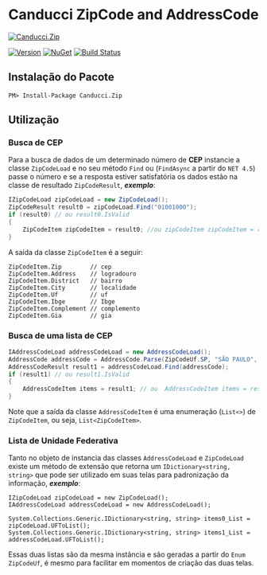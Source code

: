 # Canducci ZipCode and AddressCode

[![Canducci.Zip](https://6w6tag.bn1304.livefilestore.com/y4mfIUSRjndxz0Gi9liAONy94MJIAT5Fi_FBeeiT-TBjpBQV6SID2wt8PVRcaJ68sz4FxlbzfMJ_SynJEy5C_-iR_WAuNo7_sAFtiDCV7_ZrXH6LabC6yTWbZ0L7NSPvDO8tPjHNMdZcKL7q7UXl6q2F7437Tqks0aK7vPCTiVIviUdOIx8vfx9kS2-LRSElFP4Vg0CTftpqKEX-k0F_UOjC1C7TXVb777pX7YD-XCqyAk/if_Facebook_UI-08_2344308.png)](https://www.nuget.org/packages/Canducci.Zip/)

[![Version](https://img.shields.io/nuget/v/Canducci.Zip.svg?style=plastic&label=version)](https://www.nuget.org/packages/Canducci.Zip/)
[![NuGet](https://img.shields.io/nuget/dt/Canducci.Zip.svg)](https://www.nuget.org/packages/Canducci.Zip/)
[![Build Status](https://travis-ci.org/fulviocanducci/Canducci.Zip.svg?branch=master)](https://travis-ci.org/fulviocanducci/Canducci.Zip)

## Instalação do Pacote


```
PM> Install-Package Canducci.Zip
```

## Utilização

### Busca de CEP

Para a busca de dados de um determinado número de **CEP** instancie a classe `ZipCodeLoad` e no seu método `Find` ou (`FindAsync` a partir do `NET 4.5`) passe o número e se a resposta estiver satisfatória os dados estão na classe de resultado `ZipCodeResult`, ***exemplo***:

```csharp
IZipCodeLoad zipCodeLoad = new ZipCodeLoad();
ZipCodeResult result0 = zipCodeLoad.Find("01001000");
if (result0) // ou result0.IsValid
{
    ZipCodeItem zipCodeItem = result0; //ou zipCodeItem zipCodeItem = result0.Value;
}
```

A saída da classe `ZipCodeItem` é a seguir:

```
ZipCodeItem.Zip        // cep
ZipCodeItem.Address    // logradouro
ZipCodeItem.District   // bairro
ZipCodeItem.City       // localidade
ZipCodeItem.Uf         // uf
ZipCodeItem.Ibge       // Ibge
ZipCodeItem.Complement // complemento
ZipCodeItem.Gia        // gia
```

### Busca de uma lista de CEP

```csharp
IAddressCodeLoad addressCodeLoad = new AddressCodeLoad();
AddressCode addressCode = AddressCode.Parse(ZipCodeUf.SP, "SÃO PAULO", "AVE");
AddressCodeResult result1 = addressCodeLoad.Find(addressCode);
if (result1) // ou result1.IsValid
{
    AddressCodeItem items = result1; // ou  AddressCodeItem items = result1.Value;
}
```
Note que a saída da classe `AddressCodeItem` é uma enumeração (`List<>`) de `ZipCodeItem`, ou seja, `List<ZipCodeItem>`.

### Lista de Unidade Federativa

Tanto no objeto de instancia das classes `AddressCodeLoad` e `ZipCodeLoad` existe um método de extensão que retorna um `IDictionary<string, string>` que pode ser utilizado em suas telas para padronização da informação, ***exemplo***: 

```
IZipCodeLoad zipCodeLoad = new ZipCodeLoad();
IAddressCodeLoad addressCodeLoad = new AddressCodeLoad();

System.Collections.Generic.IDictionary<string, string> items0_List = zipCodeLoad.UFToList(); 
System.Collections.Generic.IDictionary<string, string> items1_List = addressCodeLoad.UFToList();
```
Essas duas listas são da mesma instância e são geradas a partir do `Enum` `ZipCodeUf`, é mesmo para facilitar em momentos de criação das duas telas.
